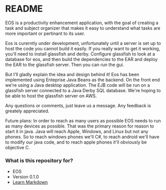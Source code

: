# README #

EOS is a productivity enhancement application, with the goal of creating a task and subject organizer that makes it easy to understand what tasks are more important or pertinant to its user.

Eos is curerntly under development, unfortunately until a server is set up to host the code you cannot build it easily. If you really want to get it working, you'll need to install glassfish and derby. Configure glassfish to look at a database for eos, and then build the dependencies to the EAR and deploy the EAR to the glassfish server. Then you can run the gui.

But I'll gladly explain the idea and design behind it! Eos has been implemented using Enteprise Java Beans as the backend. On the front end we're using a Java desktop application. The EJB code will be run on a glassfish server connected to a Java Derby SQL database. We're hoping to be able to host the glassfish server on AWS.

Any questions or comments, just leave us a message. Any feedback is greately appreciated.

Future plans: In order to reach as many users as possible EOS needs to run as many devices as possible. That was the primary reason for reason to start it in java. Java will reach Apple, Windows, and Linux but not any phones. So to reach windows phones we'll C#, to reach android we'll have to modify our java code, and to reach apple phones it'll obviously be objective C.

### What is this repository for? ###

* EOS
* Version 0.1.0
* [Learn Markdown](https://bitbucket.org/tutorials/markdowndemo)